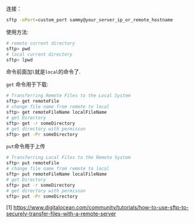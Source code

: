 连接：

```bash
sftp -oPort=custom_port sammy@your_server_ip_or_remote_hostname
```



使用方法:

```bash
# remote current directory
sftp> pwd
# local current directory
sftp> lpwd
```

命令前面加`l`就是`local`的命令了.

`get` 命令用于下载:

```bash
# Transferring Remote Files to the Local System
sftp> get remoteFile
# change file name from remote to local
sftp> get remoteFileName localFileName
# get Directory
sftp> get -r someDirectory
# get directory with permisson
sftp> get -Pr someDirectory
```

`put`命令用于上传

```bash
# Transferring Local Files to the Remote System
sftp> put remoteFile
# change file name from remote to local
sftp> put remoteFileName localFileName
# get Directory
sftp> put -r someDirectory
# get directory with permisson
sftp> put -Pr someDirectory
```













[1] https://www.digitalocean.com/community/tutorials/how-to-use-sftp-to-securely-transfer-files-with-a-remote-server

